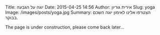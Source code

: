 Title: יוגה על הגבעה
Date: 2015-04-25 14:56
Author: אירית גוריון
Slug: yoga
Image: /images/posts/yoga.jpg
Summary: הצטרפו אלינו לאימון יוגה השכם בבוקר.

The page is under construction, please come back later...
